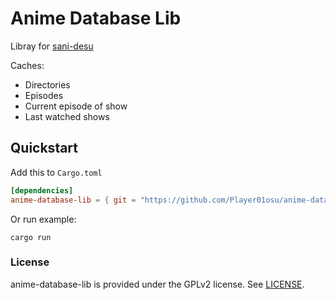 
# Anime Database Lib

Libray for [sani-desu](https://github.com/Player01osu/sani-desu)

Caches:
- Directories
- Episodes
- Current episode of show
- Last watched shows

## Quickstart

Add this to `Cargo.toml`
```toml
[dependencies]
anime-database-lib = { git = "https://github.com/Player01osu/anime-database-lib" }
```

Or run example:
```console
cargo run
```

### License

anime-database-lib is provided under the GPLv2 license. See [LICENSE](LICENSE).
